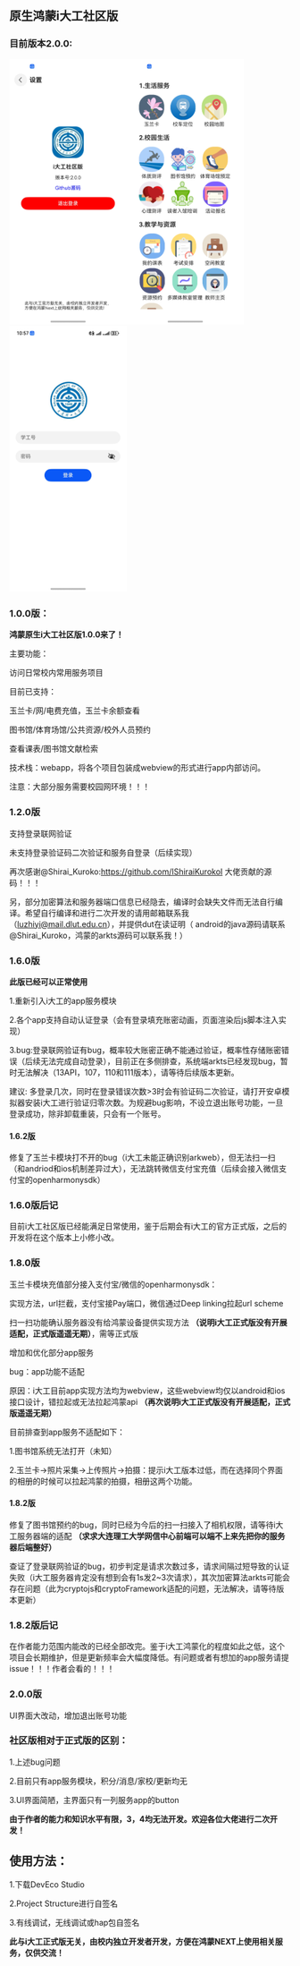 ## **原生鸿蒙i大工社区版**

### **目前版本2.0.0:**

<img src="https://github.com/tianlongbaobao/idut-HarmonyOS-Next/blob/2.0.0/demo/%E5%BE%AE%E4%BF%A1%E5%9B%BE%E7%89%87_20241130182420.jpg" width="210px"><img src="https://github.com/tianlongbaobao/idut-HarmonyOS-Next/blob/2.0.0/demo/%E5%BE%AE%E4%BF%A1%E5%9B%BE%E7%89%87_20241130182436.jpg" width="210px"><img src="https://github.com/tianlongbaobao/idut-HarmonyOS-Next/blob/2.0.0/demo/%E5%BE%AE%E4%BF%A1%E5%9B%BE%E7%89%87_20241130182452.jpg" width="210px">
### **1.0.0版：**

**鸿蒙原生i大工社区版1.0.0来了！**

主要功能：

访问日常校内常用服务项目

目前已支持：

玉兰卡/网/电费充值，玉兰卡余额查看

图书馆/体育场馆/公共资源/校外人员预约

查看课表/图书馆文献检索

技术栈：webapp，将各个项目包装成webview的形式进行app内部访问。

注意：大部分服务需要校园网环境！！！

### **1.2.0版**

支持登录联网验证

未支持登录验证码二次验证和服务自登录（后续实现）

再次感谢@Shirai_Kuroko:https://github.com/IShiraiKurokoI    大佬贡献的源码！！！

另，部分加密算法和服务器端口信息已经隐去，编译时会缺失文件而无法自行编译。希望自行编译和进行二次开发的请用邮箱联系我（luzhiyi@mail.dlut.edu.cn），并提供dut在读证明（
android的java源码请联系@Shirai_Kuroko，鸿蒙的arkts源码可以联系我！）

### **1.6.0版**
**此版已经可以正常使用**

1.重新引入i大工的app服务模块

2.各个app支持自动认证登录（会有登录填充账密动画，页面渲染后js脚本注入实现）

3.bug:登录联网验证有bug，概率较大账密正确不能通过验证，概率性存储账密错误（后续无法完成自动登录），目前正在多侧排查，系统端arkts已经发现bug，暂时无法解决（13API，107，110和111版本），请等待后续版本更新。

建议:
多登录几次，同时在登录错误次数>3时会有验证码二次验证，请打开安卓模拟器安装i大工进行验证归零次数。为规避bug影响，不设立退出账号功能，一旦登录成功，除非卸载重装，只会有一个账号。

#### **1.6.2版**
修复了玉兰卡模块打不开的bug（i大工未能正确识别arkweb），但无法扫一扫（和andriod和ios机制差异过大），无法跳转微信支付宝充值（后续会接入微信支付宝的openharmonysdk）

### **1.6.0版后记**

目前i大工社区版已经能满足日常使用，鉴于后期会有i大工的官方正式版，之后的开发将在这个版本上小修小改。

### **1.8.0版**

玉兰卡模块充值部分接入支付宝/微信的openharmonysdk：

实现方法，url拦截，支付宝接Pay端口，微信通过Deep linking拉起url scheme

扫一扫功能确认服务器没有给鸿蒙设备提供实现方法  **（说明i大工正式版没有开展适配，正式版遥遥无期）**，需等正式版

增加和优化部分app服务

bug：app功能不适配

原因：i大工目前app实现方法均为webview，这些webview均仅以android和ios接口设计，错拉起或无法拉起鸿蒙api **（再次说明i大工正式版没有开展适配，正式版遥遥无期）**

目前排查到app服务不适配如下：

1.图书馆系统无法打开（未知）

2.玉兰卡->照片采集->上传照片->拍摄：提示i大工版本过低，而在选择同个界面的相册的时候可以拉起鸿蒙的拍摄，相册这两个功能。

#### **1.8.2版**

修复了图书馆预约的bug，同时已经为今后的扫一扫接入了相机权限，请等待i大工服务器端的适配 **（求求大连理工大学网信中心前端可以端不上来先把你的服务器后端整好）**

查证了登录联网验证的bug，初步判定是请求次数过多，请求间隔过短导致的认证失败（i大工服务器肯定没有想到会有1s发2~3次请求），其次加密算法arkts可能会存在问题（此为cryptojs和cryptoFramework适配的问题，无法解决，请等待版本更新）

### **1.8.2版后记**

在作者能力范围内能改的已经全部改完。鉴于i大工鸿蒙化的程度如此之低，这个项目会长期维护，但是更新频率会大幅度降低。有问题或者有想加的app服务请提issue！！！作者会看的！！！

### **2.0.0版**

UI界面大改动，增加退出账号功能

### **社区版相对于正式版的区别：**

1.上述bug问题

2.目前只有app服务模块，积分/消息/家校/更新均无

3.UI界面简陋，主界面只有一列服务app的button

**由于作者的能力和知识水平有限，3，4均无法开发。欢迎各位大佬进行二次开发！**

## **使用方法：**
1.下载DevEco Studio

2.Project Structure进行自签名

3.有线调试，无线调试或hap包自签名

**此与i大工正式版无关，由校内独立开发者开发，方便在鸿蒙NEXT上使用相关服务，仅供交流！**
